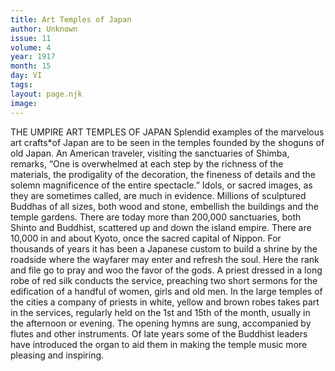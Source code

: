 ```yaml
---
title: Art Temples of Japan
author: Unknown
issue: 11
volume: 4
year: 1917
month: 15
day: VI
tags:
layout: page.njk
image:
---
```

THE UMPIRE ART TEMPLES OF JAPAN    Splendid examples of the marvelous art crafts*of Japan are to be seen in the temples founded by the shoguns of old Japan. An American traveler, visiting the sanctuaries of Shimba, remarks, “One is overwhelmed at each step by the richness of the materials, the prodigality of the decoration, the fineness of details and the solemn magnificence of the entire spectacle.” Idols, or sacred images, as they are sometimes called, are much in evidence. Millions of sculptured Buddhas of all sizes, both wood and stone, embellish the buildings and the temple gardens.       There are today more than 200,000 sanctuaries, both Shinto and Buddhist, scattered up and down the island empire. There are 10,000 in and about Kyoto, once the sacred capital of Nippon. For thousands of years it has been a Japanese custom to build a shrine by the roadside where the wayfarer may enter and refresh the soul. Here the rank and file go to pray and woo the favor of the gods. A priest dressed in a long robe of red silk conducts the service, preaching two short sermons for the edification of a handful of women, girls and old men.       In the large temples of the cities a company of priests in white, yellow and brown robes takes part in the services, regularly held on the 1st and 15th of the month, usually in the afternoon or evening. The opening hymns are sung, accompanied by flutes and other instruments. Of late years some of the Buddhist leaders have introduced the organ to aid them in making the temple music more pleasing and inspiring. 

